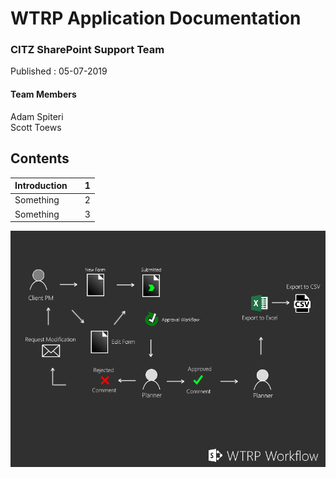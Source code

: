# WTRP Application Documentation

### CITZ SharePoint Support Team    
Published : 05-07-2019     

#### Team Members
Adam Spiteri  
Scott Toews

                                                                                                      


## Contents

| Introduction       |            | 1  |
| ------------- |:-------------:| -----:|
| Something      |  | 2|
| Something      |       |   3 |  





![alt text](https://github.com/ASpiteri-BCGov/SharePoint-CITZ-Projects/blob/master/ProjectWorkflow.png "Logo Title Text 1")

